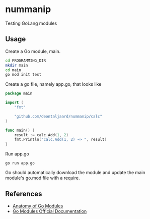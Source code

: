 nummanip
=

Testing GoLang modules

## Usage
Create a Go module, main.

```bash
cd PROGRAMMING_DIR
mkdir main
cd main
go mod init test
```

Create a go file, namely app.go, that looks like
```go
package main

import (
	"fmt"

	"github.com/deontaljaard/nummanip/calc"
)

func main() {
	result := calc.Add(1, 2)
	fmt.Println("calc.Add(1, 2) => ", result)
}
```

Run app.go
```
go run app.go
```

Go should automatically download the module and update the main module's go.mod file with a require.

## References
* [Anatomy of Go Modules](https://medium.com/rungo/anatomy-of-modules-in-go-c8274d215c16)
* [Go Modules Official Documentation](https://github.com/golang/go/wiki/Modules)

